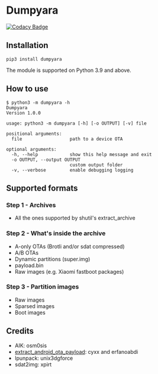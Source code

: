# Dumpyara

[![Codacy Badge](https://app.codacy.com/project/badge/Grade/7b17f96d027e408ba3637d6215806e95)](https://www.codacy.com/gh/SebaUbuntu/dumpyara/dashboard?utm_source=github.com&amp;utm_medium=referral&amp;utm_content=SebaUbuntu/dumpyara&amp;utm_campaign=Badge_Grade)

## Installation

```
pip3 install dumpyara
```
The module is supported on Python 3.9 and above.

## How to use

```
$ python3 -m dumpyara -h
Dumpyara
Version 1.0.0

usage: python3 -m dumpyara [-h] [-o OUTPUT] [-v] file

positional arguments:
  file                  path to a device OTA

optional arguments:
  -h, --help            show this help message and exit
  -o OUTPUT, --output OUTPUT
                        custom output folder
  -v, --verbose         enable debugging logging
```

## Supported formats

### Step 1 - Archives
- All the ones supported by shutil's extract_archive

### Step 2 - What's inside the archive
- A-only OTAs (Brotli and/or sdat compressed)
- A/B OTAs
- Dynamic partitions (super.img)
- payload.bin
- Raw images (e.g. Xiaomi fastboot packages)

### Step 3 - Partition images
- Raw images
- Sparsed images
- Boot images

## Credits
- AIK: osm0sis
- [extract_android_ota_payload](https://github.com/erfanoabdi/extract_android_ota_payload): cyxx and erfanoabdi
- lpunpack: unix3dgforce
- sdat2img: xpirt
